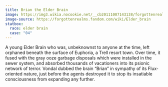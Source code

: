 ```yaml
---
title: Brian the Elder Brain
image: https://img3.wikia.nocookie.net/__cb20111007143138/forgottenrealms/images/a/a5/Tn_52059_CN_jpg.jpg
image-source: https://forgottenrealms.fandom.com/wiki/Elder_brain
statbox:
  race: elder brain
  case: "04"
---
```

A young Elder Brain who was, unbeknownst to anyone at the time, left orphaned beneath the surface of Euphoria, a Trell resort town. Over time, it fused with the gray ooze garbage disposals which were installed in the sewer system, and absorbed thousands of vacationers into its psionic network of terror. Vondal dubbed the brain “Brian” in sympathy of its Flux-oriented nature, just before the agents destroyed it to stop its insatiable consciousness from expanding any further.
